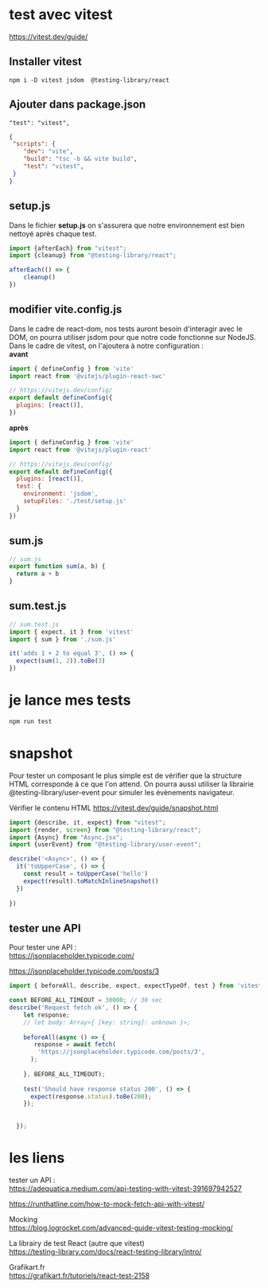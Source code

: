 # test avec vitest

https://vitest.dev/guide/


## Installer vitest
```
npm i -D vitest jsdom  @testing-library/react
```
## Ajouter  dans package.json
```
"test": "vitest",
```

```json
{
 "scripts": {
    "dev": "vite",
    "build": "tsc -b && vite build",
    "test": "vitest",
 }
}
```
## setup.js
Dans le fichier **setup.js** on s'assurera que notre environnement est bien nettoyé après chaque test.  
  
```js
import {afterEach} from "vitest";  
import {cleanup} from "@testing-library/react";  

afterEach(() => {  
    cleanup()  
})
```

## modifier vite.config.js
Dans le cadre de react-dom, nos tests auront besoin d'interagir avec le DOM, on pourra utiliser jsdom pour que notre code fonctionne sur NodeJS. Dans le cadre de vitest, on l'ajoutera à notre configuration :  
**avant**
```js
import { defineConfig } from 'vite'
import react from '@vitejs/plugin-react-swc'

// https://vitejs.dev/config/
export default defineConfig({
  plugins: [react()],
})

```
**après**
```js
import { defineConfig } from 'vite'  
import react from '@vitejs/plugin-react'  

// https://vitejs.dev/config/  
export default defineConfig({  
  plugins: [react()],  
  test: {  
    environment: 'jsdom',  
    setupFiles: './test/setup.js'  
  }  
})
```

## sum.js
```js
// sum.js
export function sum(a, b) {
  return a + b
}
```

## sum.test.js
```js
// sum.test.js
import { expect, it } from 'vitest'
import { sum } from './sum.js'

it('adds 1 + 2 to equal 3', () => {
  expect(sum(1, 2)).toBe(3)
})  
```

# je lance mes tests
```js
npm run test
```
# snapshot
Pour tester un composant le plus simple est de vérifier que la structure HTML corresponde à ce que l'on attend. On pourra aussi utiliser la librairie @testing-library/user-event pour simuler les évènements navigateur.  
  
Vérifier le contenu HTML
https://vitest.dev/guide/snapshot.html

```jsx
import {describe, it, expect} from "vitest";  
import {render, screen} from "@testing-library/react";  
import {Async} from "Async.jsx";  
import {userEvent} from "@testing-library/user-event";  

describe('<Async>', () => {  
  it('toUpperCase', () => {
    const result = toUpperCase('hello')
    expect(result).toMatchInlineSnapshot()
  })
    
})
```
## tester une API
Pour tester une API :  
https://jsonplaceholder.typicode.com/
  
https://jsonplaceholder.typicode.com/posts/3  
  
```js
import { beforeAll, describe, expect, expectTypeOf, test } from 'vitest';

const BEFORE_ALL_TIMEOUT = 30000; // 30 sec
describe('Request fetch ok', () => {
    let response;
    // let body: Array<{ [key: string]: unknown }>;
  
    beforeAll(async () => {
       response = await fetch(
        'https://jsonplaceholder.typicode.com/posts/3',
      );
   
    }, BEFORE_ALL_TIMEOUT);
  
    test('Should have response status 200', () => {
      expect(response.status).toBe(200);
    });
  
    
  });
  ```
  


# les liens

tester un API :  
https://adequatica.medium.com/api-testing-with-vitest-391697942527  
  
https://runthatline.com/how-to-mock-fetch-api-with-vitest/    
  
Mocking  
https://blog.logrocket.com/advanced-guide-vitest-testing-mocking/  

La librairy de test React (autre que vitest)  
https://testing-library.com/docs/react-testing-library/intro/   

Grafikart.fr  
https://grafikart.fr/tutoriels/react-test-2158  